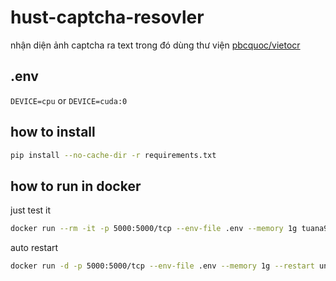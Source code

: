 # hust-captcha-resovler

nhận diện ảnh captcha ra text trong đó dùng thư viện [pbcquoc/vietocr](https://github.com/pbcquoc/vietocr)

## .env

`DEVICE=cpu` or `DEVICE=cuda:0`

## how to install

```bash
pip install --no-cache-dir -r requirements.txt
```

## how to run in docker

just test it

```bash
docker run --rm -it -p 5000:5000/tcp --env-file .env --memory 1g tuana9a/hust-captcha-resolver:latest
```

auto restart

```bash
docker run -d -p 5000:5000/tcp --env-file .env --memory 1g --restart unless-stopped tuana9a/hust-captcha-resolver:latest
```
